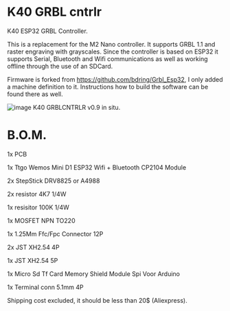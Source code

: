 # K40 GRBL cntrlr
 K40 ESP32 GRBL Controller.
 
This is a replacement for the M2 Nano controller. 
It supports GRBL 1.1 and raster engraving with grayscales.
Since the controller is based on ESP32 it supports Serial, Bluetooth and Wifi communications as well as working offline through the use of an SDCard. 

Firmware is forked from https://github.com/bdring/Grbl_Esp32, I only added a machine definition to it. Instructions how to build the software can be found there as well.

![image](https://github.com/ajvdw/k40_GRBLcntrlr/blob/main/media/k40grblcntrlr.jpg)
K40 GRBLCNTRLR v0.9 in situ.


# B.O.M.

1x PCB

1x Ttgo Wemos Mini D1 ESP32 Wifi + Bluetooth CP2104 Module

2x StepStick DRV8825 or A4988

2x resistor 4K7 1/4W

1x resisitor 100K 1/4W

1x MOSFET NPN TO220

1x 1.25Mm Ffc/Fpc Connector 12P

2x JST XH2.54 4P 

1x JST XH2.54 5P 

1x Micro Sd Tf Card Memory Shield Module Spi Voor Arduino

1x Terminal conn 5.1mm 4P

Shipping cost excluded, it should be less than 20$ (Aliexpress).
